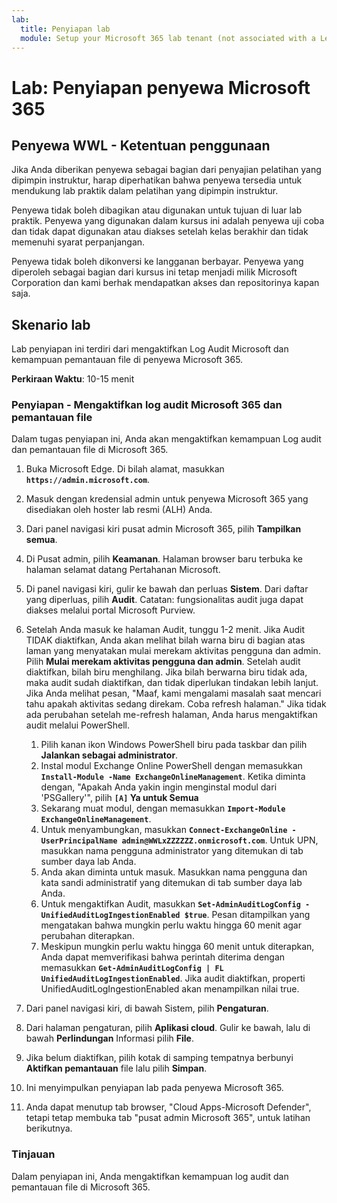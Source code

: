 ```yaml
---
lab:
  title: Penyiapan lab
  module: Setup your Microsoft 365 lab tenant (not associated with a Learn module)
---
```


# Lab: Penyiapan penyewa Microsoft 365

## Penyewa WWL - Ketentuan penggunaan
Jika Anda diberikan penyewa sebagai bagian dari penyajian pelatihan yang dipimpin instruktur, harap diperhatikan bahwa penyewa tersedia untuk mendukung lab praktik dalam pelatihan yang dipimpin instruktur.

Penyewa tidak boleh dibagikan atau digunakan untuk tujuan di luar lab praktik. Penyewa yang digunakan dalam kursus ini adalah penyewa uji coba dan tidak dapat digunakan atau diakses setelah kelas berakhir dan tidak memenuhi syarat perpanjangan.

Penyewa tidak boleh dikonversi ke langganan berbayar. Penyewa yang diperoleh sebagai bagian dari kursus ini tetap menjadi milik Microsoft Corporation dan kami berhak mendapatkan akses dan repositorinya kapan saja.

## Skenario lab

Lab penyiapan ini terdiri dari mengaktifkan Log Audit Microsoft dan kemampuan pemantauan file di penyewa Microsoft 365.

**Perkiraan Waktu**: 10-15 menit

### Penyiapan - Mengaktifkan log audit Microsoft 365 dan pemantauan file

Dalam tugas penyiapan ini, Anda akan mengaktifkan kemampuan Log audit dan pemantauan file di Microsoft 365.  

1. Buka Microsoft Edge. Di bilah alamat, masukkan **`https://admin.microsoft.com`**.

1. Masuk dengan kredensial admin untuk penyewa Microsoft 365 yang disediakan oleh hoster lab resmi (ALH) Anda.

1. Dari panel navigasi kiri pusat admin Microsoft 365, pilih **Tampilkan semua**.

1. Di Pusat admin, pilih **Keamanan**.  Halaman browser baru terbuka ke halaman selamat datang Pertahanan Microsoft.

1. Di panel navigasi kiri, gulir ke bawah dan perluas **Sistem**.  Dari daftar yang diperluas, pilih **Audit**.  Catatan: fungsionalitas audit juga dapat diakses melalui portal Microsoft Purview.

1. Setelah Anda masuk ke halaman Audit, tunggu 1-2 menit.  Jika Audit TIDAK diaktifkan, Anda akan melihat bilah warna biru di bagian atas laman yang menyatakan mulai merekam aktivitas pengguna dan admin.  Pilih **Mulai merekam aktivitas pengguna dan admin**.  Setelah audit diaktifkan, bilah biru menghilang.  Jika bilah berwarna biru tidak ada, maka audit sudah diaktifkan, dan tidak diperlukan tindakan lebih lanjut.  Jika Anda melihat pesan, "Maaf, kami mengalami masalah saat mencari tahu apakah aktivitas sedang direkam. Coba refresh halaman." Jika tidak ada perubahan setelah me-refresh halaman, Anda harus mengaktifkan audit melalui PowerShell.
    1. Pilih kanan ikon Windows PowerShell biru pada taskbar dan pilih **Jalankan sebagai administrator**.
    1. Instal modul Exchange Online PowerShell dengan memasukkan **`Install-Module -Name ExchangeOnlineManagement`**.  Ketika diminta dengan, "Apakah Anda yakin ingin menginstal modul dari 'PSGallery'", pilih **`[A]` Ya untuk Semua**
    1. Sekarang muat modul, dengan memasukkan **`Import-Module ExchangeOnlineManagement`**.
    1. Untuk menyambungkan, masukkan **`Connect-ExchangeOnline -UserPrincipalName admin@WWLxZZZZZZ.onmicrosoft.com`**.  Untuk UPN, masukkan nama pengguna administrator yang ditemukan di tab sumber daya lab Anda.
    1. Anda akan diminta untuk masuk.  Masukkan nama pengguna dan kata sandi administratif yang ditemukan di tab sumber daya lab Anda.
    1. Untuk mengaktifkan Audit, masukkan **`Set-AdminAuditLogConfig -UnifiedAuditLogIngestionEnabled $true`**. Pesan ditampilkan yang mengatakan bahwa mungkin perlu waktu hingga 60 menit agar perubahan diterapkan.
    1. Meskipun mungkin perlu waktu hingga 60 menit untuk diterapkan, Anda dapat memverifikasi bahwa perintah diterima dengan memasukkan **`Get-AdminAuditLogConfig | FL UnifiedAuditLogIngestionEnabled`**.  Jika audit diaktifkan, properti UnifiedAuditLogIngestionEnabled akan menampilkan nilai true.

1. Dari panel navigasi kiri, di bawah Sistem, pilih **Pengaturan**.

1. Dari halaman pengaturan, pilih **Aplikasi cloud**.   Gulir ke bawah, lalu di bawah **Perlindungan** Informasi pilih **File**.

1. Jika belum diaktifkan, pilih kotak di samping tempatnya berbunyi **Aktifkan pemantauan** file lalu pilih **Simpan**.  

1. Ini menyimpulkan penyiapan lab pada penyewa Microsoft 365.
1. Anda dapat menutup tab browser, "Cloud Apps-Microsoft Defender", tetapi tetap membuka tab "pusat admin Microsoft 365", untuk latihan berikutnya.

### Tinjauan

Dalam penyiapan ini, Anda mengaktifkan kemampuan log audit dan pemantauan file di Microsoft 365.
